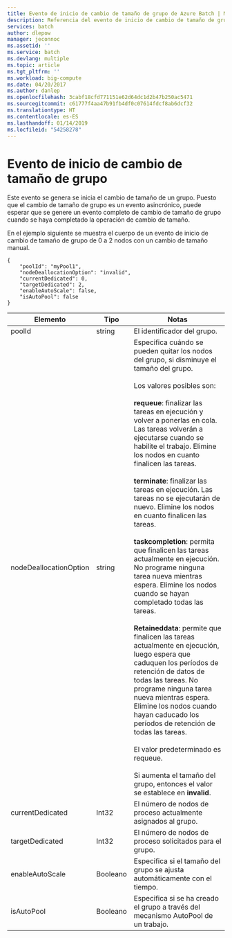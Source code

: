```yaml
---
title: Evento de inicio de cambio de tamaño de grupo de Azure Batch | Microsoft Docs
description: Referencia del evento de inicio de cambio de tamaño de grupo de Batch.
services: batch
author: dlepow
manager: jeconnoc
ms.assetid: ''
ms.service: batch
ms.devlang: multiple
ms.topic: article
ms.tgt_pltfrm: ''
ms.workload: big-compute
ms.date: 04/20/2017
ms.author: danlep
ms.openlocfilehash: 3cabf18cfd771151e62d64dc1d2b47b250ac5471
ms.sourcegitcommit: c61777f4aa47b91fb4df0c07614fdcf8ab6dcf32
ms.translationtype: HT
ms.contentlocale: es-ES
ms.lasthandoff: 01/14/2019
ms.locfileid: "54258278"
---
```

# <a name="pool-resize-start-event"></a>Evento de inicio de cambio de tamaño de grupo

 Este evento se genera se inicia el cambio de tamaño de un grupo. Puesto que el cambio de tamaño de grupo es un evento asincrónico, puede esperar que se genere un evento completo de cambio de tamaño de grupo cuando se haya completado la operación de cambio de tamaño.

 En el ejemplo siguiente se muestra el cuerpo de un evento de inicio de cambio de tamaño de grupo de 0 a 2 nodos con un cambio de tamaño manual.

```
{
    "poolId": "myPool1",
    "nodeDeallocationOption": "invalid",
    "currentDedicated": 0,
    "targetDedicated": 2,
    "enableAutoScale": false,
    "isAutoPool": false
}
```

|Elemento|Tipo|Notas|
|-------------|----------|-----------|
|poolId|string|El identificador del grupo.|
|nodeDeallocationOption|string|Especifica cuándo se pueden quitar los nodos del grupo, si disminuye el tamaño del grupo.<br /><br /> Los valores posibles son:<br /><br /> **requeue**: finalizar las tareas en ejecución y volver a ponerlas en cola. Las tareas volverán a ejecutarse cuando se habilite el trabajo. Elimine los nodos en cuanto finalicen las tareas.<br /><br /> **terminate**: finalizar las tareas en ejecución. Las tareas no se ejecutarán de nuevo. Elimine los nodos en cuanto finalicen las tareas.<br /><br /> **taskcompletion**: permita que finalicen las tareas actualmente en ejecución. No programe ninguna tarea nueva mientras espera. Elimine los nodos cuando se hayan completado todas las tareas.<br /><br /> **Retaineddata**: permite que finalicen las tareas actualmente en ejecución, luego espera que caduquen los períodos de retención de datos de todas las tareas. No programe ninguna tarea nueva mientras espera. Elimine los nodos cuando hayan caducado los períodos de retención de todas las tareas.<br /><br /> El valor predeterminado es requeue.<br /><br /> Si aumenta el tamaño del grupo, entonces el valor se establece en **invalid**.|
|currentDedicated|Int32|El número de nodos de proceso actualmente asignados al grupo.|
|targetDedicated|Int32|El número de nodos de proceso solicitados para el grupo.|
|enableAutoScale|Booleano|Especifica si el tamaño del grupo se ajusta automáticamente con el tiempo.|
|isAutoPool|Booleano|Especifica si se ha creado el grupo a través del mecanismo AutoPool de un trabajo.|
